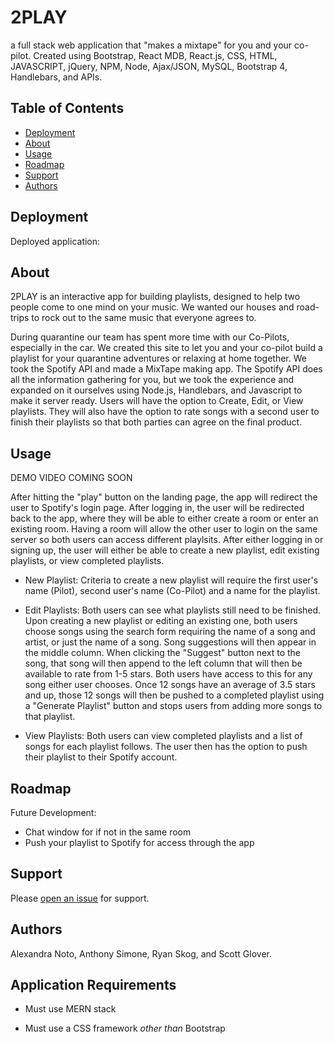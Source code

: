# 2PLAY

a full stack web application that "makes a mixtape" for you and your co-pilot. Created using Bootstrap, React MDB, React.js, CSS, HTML, JAVASCRIPT, jQuery, NPM, Node, Ajax/JSON, MySQL, Bootstrap 4, Handlebars, and APIs. 

## Table of Contents

- [Deployment](#Deployment)
- [About](#about)
- [Usage](#usage)
- [Roadmap](#roadmap)
- [Support](#support)
- [Authors](#authors)

## Deployment

Deployed application: 

## About

2PLAY is an interactive app for building playlists, designed to help two people come to one mind on your music. 
We wanted our houses and road-trips to rock out to the same music that everyone agrees to. 

During quarantine our team has spent more time with our Co-Pilots, especially in the car. We created this site to let you and your co-pilot build a playlist for your quarantine 
adventures or relaxing at home together. We took the Spotify API and made a MixTape making app. The Spotify API does all the information gathering for you, but we took 
the experience and expanded on it ourselves using Node.js, Handlebars, and Javascript to make it server ready. Users will have the option to Create, Edit, or View playlists. 
They will also have the option to rate songs with a second user to finish their playlists so that both parties can agree on the final product.

## Usage

DEMO VIDEO COMING SOON

After hitting the "play" button on the landing page, the app will redirect the user to Spotify's login page. After logging in, the user will be redirected back to the app, where
they will be able to either create a room or enter an existing room. Having a room will allow the other user to login on the same server so both users can access different playlsits.
After either logging in or signing up, the user will either be able to create a new playlist, edit existing playlists, or view completed playlists.

- New Playlist: Criteria to create a new playlist will require the first user's name (Pilot), second user's name (Co-Pilot) and a name for the playlist.

- Edit Playlists: Both users can see what playlists still need to be finished. Upon creating a new playlist or editing an existing one, both users choose songs using the search form
requiring the name of a song and artist, or just the name of a song. Song suggestions will then appear in the middle column. When clicking the "Suggest" button next to the song, 
that song will then append to the left column that will then be available to rate from 1-5 stars. Both users have access to this for any song either user chooses. Once 12 songs have 
an average of 3.5 stars and up, those 12 songs will then be pushed to a completed playlist using a "Generate Playlist" button and stops users from adding more songs to that playlist.

- View Playlists: Both users can view completed playlists and a list of songs for each playlist follows. The user then has the option to push their playlist to their Spotify account.

## Roadmap

Future Development:

- Chat window for if not in the same room
- Push your playlist to Spotify for access through the app

## Support

Please [open an issue](https://github.com/92til-infinity/Project2x4/issues/new) for support.

## Authors

Alexandra Noto, Anthony Simone, Ryan Skog, and Scott Glover. 

## Application Requirements

* Must use MERN stack

* Must use a CSS framework _other than_ Bootstrap